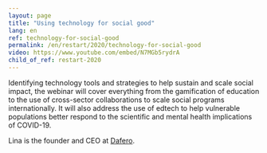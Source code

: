 ```yaml
---
layout: page
title: "Using technology for social good"
lang: en
ref: technology-for-social-good
permalink: /en/restart/2020/technology-for-social-good
video: https://www.youtube.com/embed/N7MGb5rydrA
child_of_ref: restart-2020
---
```


Identifying technology tools and strategies to help sustain and scale social impact, the webinar will cover everything from the gamification of education to the use of cross-sector collaborations to scale social programs internationally. It will also address the use of edtech to help vulnerable populations better respond to the scientific and mental health implications of COVID-19.

Lina is the founder and CEO at [Dafero](https://dafero.com/).
